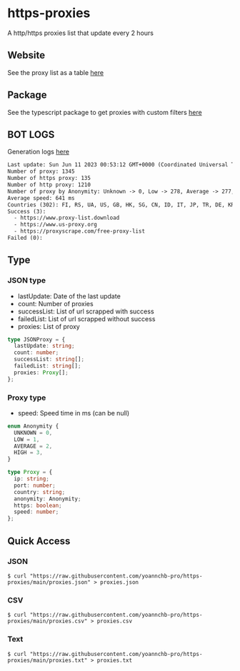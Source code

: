 # https-proxies

A http/https proxies list that update every 2 hours

## Website

See the proxy list as a table [here](https://yoannchb-pro.github.io/https-proxies/)

## Package

See the typescript package to get proxies with custom filters [here](https://github.com/yoannchb-pro/https-proxies/tree/main/package)

## BOT LOGS

Generation logs [here](./bot.logs)

```txt
Last update: Sun Jun 11 2023 00:53:12 GMT+0000 (Coordinated Universal Time)
Number of proxy: 1345
Number of https proxy: 135
Number of http proxy: 1210
Number of proxy by Anonymity: Unknown -> 0, Low -> 278, Average -> 277, High -> 790
Average speed: 641 ms
Countries (302): FI, RS, UA, US, GB, HK, SG, CN, ID, IT, JP, TR, DE, KR, VN, BD, IN, AU, FR, BR, MX, SE, AL, NP, NO, MY, EG, CO, CA, TZ, UG, PY, TH, GQ, AR, RU, IR, SV, CZ, ES, TW, NL, CL, GE, PE, PL, HN, RW, BO, GT, IL, KG, KH, CH, BE, HU, CM, LT, MM, DO, PA, KZ, YT, CR, EC, ZA, PT, PH, GR, RO, BG, MZ, IE, VE, UZ, SN
Success (3):
  - https://www.proxy-list.download
  - https://www.us-proxy.org
  - https://proxyscrape.com/free-proxy-list
Failed (0):
```

## Type

### JSON type

- lastUpdate: Date of the last update
- count: Number of proxies
- successList: List of url scrapped with success
- failedList: List of url scrapped without success
- proxies: List of proxy

```ts
type JSONProxy = {
  lastUpdate: string;
  count: number;
  successList: string[];
  failedList: string[];
  proxies: Proxy[];
};
```

### Proxy type

- speed: Speed time in ms (can be null)

```ts
enum Anonymity {
  UNKNOWN = 0,
  LOW = 1,
  AVERAGE = 2,
  HIGH = 3,
}

type Proxy = {
  ip: string;
  port: number;
  country: string;
  anonymity: Anonymity;
  https: boolean;
  speed: number;
};
```

## Quick Access

### JSON

```
$ curl "https://raw.githubusercontent.com/yoannchb-pro/https-proxies/main/proxies.json" > proxies.json
```

### CSV

```
$ curl "https://raw.githubusercontent.com/yoannchb-pro/https-proxies/main/proxies.csv" > proxies.csv
```

### Text

```
$ curl "https://raw.githubusercontent.com/yoannchb-pro/https-proxies/main/proxies.txt" > proxies.txt
```
